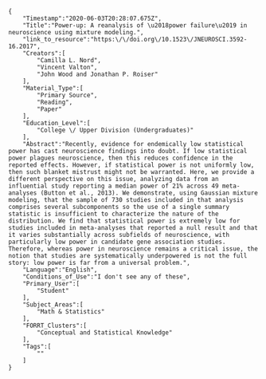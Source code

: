 
    {
        "Timestamp":"2020-06-03T20:28:07.675Z",
        "Title":"Power-up: A reanalysis of \u2018power failure\u2019 in neuroscience using mixture modeling.",
        "link_to_resource":"https:\/\/doi.org\/10.1523\/JNEUROSCI.3592-16.2017",
        "Creators":[
            "Camilla L. Nord",
            "Vincent Valton",
            "John Wood and Jonathan P. Roiser"
        ],
        "Material_Type":[
            "Primary Source",
            "Reading",
            "Paper"
        ],
        "Education_Level":[
            "College \/ Upper Division (Undergraduates)"
        ],
        "Abstract":"Recently, evidence for endemically low statistical power has cast neuroscience findings into doubt. If low statistical power plagues neuroscience, then this reduces confidence in the reported effects. However, if statistical power is not uniformly low, then such blanket mistrust might not be warranted. Here, we provide a different perspective on this issue, analyzing data from an influential study reporting a median power of 21% across 49 meta-analyses (Button et al., 2013). We demonstrate, using Gaussian mixture modeling, that the sample of 730 studies included in that analysis comprises several subcomponents so the use of a single summary statistic is insufficient to characterize the nature of the distribution. We find that statistical power is extremely low for studies included in meta-analyses that reported a null result and that it varies substantially across subfields of neuroscience, with particularly low power in candidate gene association studies. Therefore, whereas power in neuroscience remains a critical issue, the notion that studies are systematically underpowered is not the full story: low power is far from a universal problem.",
        "Language":"English",
        "Conditions_of_Use":"I don't see any of these",
        "Primary_User":[
            "Student"
        ],
        "Subject_Areas":[
            "Math & Statistics"
        ],
        "FORRT_Clusters":[
            "Conceptual and Statistical Knowledge"
        ],
        "Tags":[
            ""
        ]
    }
